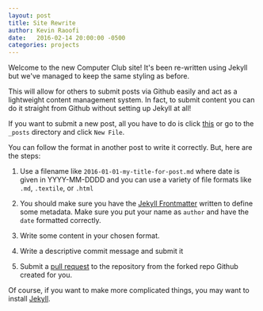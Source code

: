 ```yaml
---
layout: post
title: Site Rewrite
author: Kevin Raoofi
date:   2016-02-14 20:00:00 -0500
categories: projects
---
```


Welcome to the new Computer Club site! It's been re-written using Jekyll but we've managed to keep the same styling as before.

This will allow for others to submit posts via Github easily and act as a lightweight content management system.
In fact, to submit content you can do it straight from Github without setting up Jekyll at all!

If you want to submit a new post, all you have to do is click
[this](https://github.com/FSUComputerClub/fsucomputerclub.github.io/new/master/_posts) or go to the `_posts` directory
and click `New File`.

You can follow the format in another post to write it correctly. But, here are the steps:

1. Use a filename like `2016-01-01-my-title-for-post.md` where date is given in YYYY-MM-DDDD and you can use a variety
 of file formats like `.md`, `.textile`, or `.html`

2. You should make sure you have the [Jekyll Frontmatter](http://jekyllrb.com/docs/frontmatter/) written
to define some metadata. Make sure you put your name as `author` and have the `date` formatted correctly.

3. Write some content in your chosen format.

4. Write a descriptive commit message and submit it

5. Submit a [pull request](https://github.com/FSUComputerClub/fsucomputerclub.github.io/pull/new/master) to the repository
from the forked repo Github created for you.

Of course, if you want to make more complicated things, you may want to install [Jekyll](http://jekyllrb.com/).
